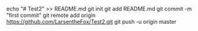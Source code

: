 echo "# Test2" >> README.md
git init
git add README.md
git commit -m "first commit"
git remote add origin https://github.com/LarsentheFox/Test2.git
git push -u origin master
